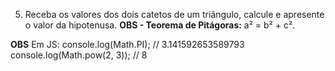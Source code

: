 5) Receba os valores dos dois catetos de um triângulo, calcule e apresente o valor da hipotenusa. **OBS - Teorema de Pitágoras:** a² = b² + c². 

**OBS**
Em JS:
console.log(Math.PI); // 3.141592653589793
console.log(Math.pow(2, 3)); // 8